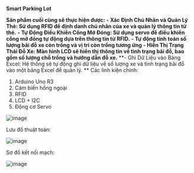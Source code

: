 **Smart Parking Lot**

**Sản phẩm cuối cùng sẽ thực hiện được:**
**- Xác Định Chủ Nhân và Quản Lý Thẻ: Sử dụng RFID để định danh chủ nhân của xe và quản lý thông tin từ thẻ.**
**- Tự Động Điều Khiển Cổng Mở Đóng: Sử dụng servo để điều khiển cổng mở đóng tự động dựa trên thông tin từ RFID.**
**- Tự động tính toán số lượng bãi đỗ xe còn trống và vị trí còn trống tương ứng**
**- Hiển Thị Trạng Thái Đỗ Xe: Màn hình LCD sẽ hiển thị thông tin về tình trạng bãi đỗ, bao gồm số lượng chỗ trống và hướng dẫn đỗ xe.**
**- Ghi Dữ Liệu vào Bảng Excel: Hệ thống sẽ tự động ghi dữ liệu về số lượng xe và tình trạng bãi đỗ vào một bảng Excel để quản lý. **
Các linh kiện chính: 
1. Arduino Uno R3
2. Cảm biến hồng ngoại
3. RFID
4. LCD + I2C
5. Động cơ Servo

![image](https://github.com/mylehust/Smart-Parking-Lot/assets/109675981/f21e9d28-9845-4f50-8526-b99d250ed70f)

Lưu đồ thuật toán:

![image](https://github.com/mylehust/Smart-Parking-Lot/assets/109675981/cf47622e-a6e9-418b-8c9a-d6783edcb854)

Sơ đồ kết nối mạch:

![image](https://github.com/mylehust/Smart-Parking-Lot/assets/109675981/728f4fd2-07a7-44e8-a1a4-f92b12543bdd)


